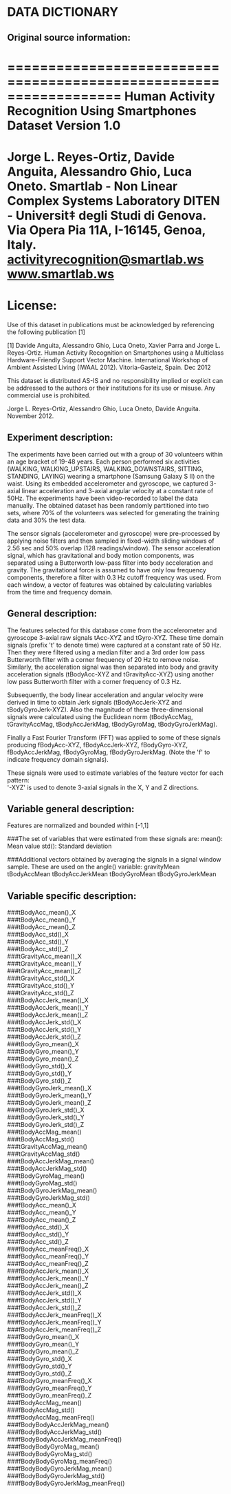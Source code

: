 # DATA DICTIONARY

## Original source information:
==================================================================
Human Activity Recognition Using Smartphones Dataset
Version 1.0
==================================================================
Jorge L. Reyes-Ortiz, Davide Anguita, Alessandro Ghio, Luca Oneto.
Smartlab - Non Linear Complex Systems Laboratory
DITEN - Universit‡ degli Studi di Genova.
Via Opera Pia 11A, I-16145, Genoa, Italy.
activityrecognition@smartlab.ws
www.smartlab.ws
==================================================================
License:
========
Use of this dataset in publications must be acknowledged by referencing the following publication [1] 

[1] Davide Anguita, Alessandro Ghio, Luca Oneto, Xavier Parra and Jorge L. Reyes-Ortiz. Human Activity Recognition on Smartphones using a Multiclass Hardware-Friendly Support Vector Machine. International Workshop of Ambient Assisted Living (IWAAL 2012). Vitoria-Gasteiz, Spain. Dec 2012

This dataset is distributed AS-IS and no responsibility implied or explicit can be addressed to the authors or their institutions for its use or misuse. Any commercial use is prohibited.

Jorge L. Reyes-Ortiz, Alessandro Ghio, Luca Oneto, Davide Anguita. November 2012.

## Experiment description:
The experiments have been carried out with a group of 30 volunteers within an age bracket of 19-48 years. Each person performed six activities (WALKING, WALKING_UPSTAIRS, WALKING_DOWNSTAIRS, SITTING, STANDING, LAYING) wearing a smartphone (Samsung Galaxy S II) on the waist. Using its embedded accelerometer and gyroscope, we captured 3-axial linear acceleration and 3-axial angular velocity at a constant rate of 50Hz. The experiments have been video-recorded to label the data manually. The obtained dataset has been randomly partitioned into two sets, where 70% of the volunteers was selected for generating the training data and 30% the test data. 

The sensor signals (accelerometer and gyroscope) were pre-processed by applying noise filters and then sampled in fixed-width sliding windows of 2.56 sec and 50% overlap (128 readings/window). The sensor acceleration signal, which has gravitational and body motion components, was separated using a Butterworth low-pass filter into body acceleration and gravity. The gravitational force is assumed to have only low frequency components, therefore a filter with 0.3 Hz cutoff frequency was used. From each window, a vector of features was obtained by calculating variables from the time and frequency domain.

## General description:
The features selected for this database come from the accelerometer and gyroscope 3-axial raw signals tAcc-XYZ and tGyro-XYZ. These time domain signals (prefix 't' to denote time) were captured at a constant rate of 50 Hz. Then they were filtered using a median filter and a 3rd order low pass Butterworth filter with a corner frequency of 20 Hz to remove noise. Similarly, the acceleration signal was then separated into body and gravity acceleration signals (tBodyAcc-XYZ and tGravityAcc-XYZ) using another low pass Butterworth filter with a corner frequency of 0.3 Hz. 

Subsequently, the body linear acceleration and angular velocity were derived in time to obtain Jerk signals (tBodyAccJerk-XYZ and tBodyGyroJerk-XYZ). Also the magnitude of these three-dimensional signals were calculated using the Euclidean norm (tBodyAccMag, tGravityAccMag, tBodyAccJerkMag, tBodyGyroMag, tBodyGyroJerkMag). 

Finally a Fast Fourier Transform (FFT) was applied to some of these signals producing fBodyAcc-XYZ, fBodyAccJerk-XYZ, fBodyGyro-XYZ, fBodyAccJerkMag, fBodyGyroMag, fBodyGyroJerkMag. (Note the 'f' to indicate frequency domain signals). 

These signals were used to estimate variables of the feature vector for each pattern:  
'-XYZ' is used to denote 3-axial signals in the X, Y and Z directions.

## Variable general description:

Features are normalized and bounded within [-1,1]

###The set of variables that were estimated from these signals are: 
mean(): Mean value
std(): Standard deviation

###Additional vectors obtained by averaging the signals in a signal window sample. These are used on the angle() variable:
gravityMean
tBodyAccMean
tBodyAccJerkMean
tBodyGyroMean
tBodyGyroJerkMean

## Variable specific description:

###tBodyAcc_mean()_X                
###tBodyAcc_mean()_Y                
###tBodyAcc_mean()_Z                
###tBodyAcc_std()_X                
###tBodyAcc_std()_Y                 
###tBodyAcc_std()_Z                
###tGravityAcc_mean()_X             
###tGravityAcc_mean()_Y            
###tGravityAcc_mean()_Z             
###tGravityAcc_std()_X              
###tGravityAcc_std()_Y              
###tGravityAcc_std()_Z             
###tBodyAccJerk_mean()_X            
###tBodyAccJerk_mean()_Y            
###tBodyAccJerk_mean()_Z            
###tBodyAccJerk_std()_X            
###tBodyAccJerk_std()_Y             
###tBodyAccJerk_std()_Z             
###tBodyGyro_mean()_X               
###tBodyGyro_mean()_Y              
###tBodyGyro_mean()_Z              
###tBodyGyro_std()_X            
###tBodyGyro_std()_Y                
###tBodyGyro_std()_Z               
###tBodyGyroJerk_mean()_X           
###tBodyGyroJerk_mean()_Y           
###tBodyGyroJerk_mean()_Z           
###tBodyGyroJerk_std()_X           
###tBodyGyroJerk_std()_Y            
###tBodyGyroJerk_std()_Z            
###tBodyAccMag_mean()               
###tBodyAccMag_std()               
###tGravityAccMag_mean()            
###tGravityAccMag_std()            
###tBodyAccJerkMag_mean()           
###tBodyAccJerkMag_std()           
###tBodyGyroMag_mean()              
###tBodyGyroMag_std()               
###tBodyGyroJerkMag_mean()         
###tBodyGyroJerkMag_std()          
###fBodyAcc_mean()_X                
###fBodyAcc_mean()_Y               
###fBodyAcc_mean()_Z                
###fBodyAcc_std()_X                
###fBodyAcc_std()_Y                 
###fBodyAcc_std()_Z                 
###fBodyAcc_meanFreq()_X            
###fBodyAcc_meanFreq()_Y           
###fBodyAcc_meanFreq()_Z            
###fBodyAccJerk_mean()_X            
###fBodyAccJerk_mean()_Y            
###fBodyAccJerk_mean()_Z           
###fBodyAccJerk_std()_X             
###fBodyAccJerk_std()_Y             
###fBodyAccJerk_std()_Z            
###fBodyAccJerk_meanFreq()_X       
###fBodyAccJerk_meanFreq()_Y        
###fBodyAccJerk_meanFreq()_Z        
###fBodyGyro_mean()_X               
###fBodyGyro_mean()_Y             
###fBodyGyro_mean()_Z             
###fBodyGyro_std()_X                
###fBodyGyro_std()_Y                
###fBodyGyro_std()_Z               
###fBodyGyro_meanFreq()_X           
###fBodyGyro_meanFreq()_Y           
###fBodyGyro_meanFreq()_Z           
###fBodyAccMag_mean()              
###fBodyAccMag_std()                
###fBodyAccMag_meanFreq()           
###fBodyBodyAccJerkMag_mean()       
###fBodyBodyAccJerkMag_std()       
###fBodyBodyAccJerkMag_meanFreq()  
###fBodyBodyGyroMag_mean()          
###fBodyBodyGyroMag_std()           
###fBodyBodyGyroMag_meanFreq()     
###fBodyBodyGyroJerkMag_mean()      
###fBodyBodyGyroJerkMag_std()       
###fBodyBodyGyroJerkMag_meanFreq() 